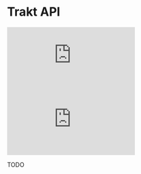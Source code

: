 # Trakt API

[![Version](https://flat.badgen.net/runkit/iFelix18/version/iFelix18/Userscripts/master/lib/api/trakt.min.js)](#trakt-api)
[![Size](https://flat.badgen.net/badgesize/normal/iFelix18/Userscripts/master/lib/api/trakt.min.js?style=flat-square)](#trakt-api)

TODO
